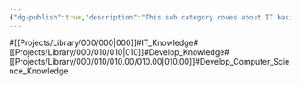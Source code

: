 ```yaml
---
{"dg-publish":true,"description":"This sub category coves about IT basic Like Computer Science.","permalink":"/projects/library/000/010/010-00/010-00/","dgPassFrontmatter":true,"noteIcon":"0","created":"2024-01-24T15:24:09.122+09:00","updated":"2024-06-20T01:18:55.895+09:00"}
---
```


#[[Projects/Library/000/000\|000]]#IT_Knowledge#[[Projects/Library/000/010/010\|010]]#Develop_Knowledge#[[Projects/Library/000/010/010.00/010.00\|010.00]]#Develop_Computer_Science_Knowledge

